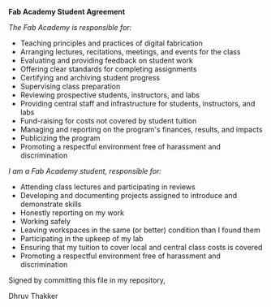 **Fab Academy Student Agreement**

*The Fab Academy is responsible for:*

- Teaching principles and practices of digital fabrication
- Arranging lectures, recitations, meetings, and events for the class
- Evaluating and providing feedback on student work
- Offering clear standards for completing assignments
- Certifying and archiving student progress
- Supervising class preparation
- Reviewing prospective students, instructors, and labs
- Providing central staff and infrastructure for students, instructors, and labs
- Fund-raising for costs not covered by student tuition
- Managing and reporting on the program's finances, results, and impacts
- Publicizing the program
- Promoting a respectful environment free of harassment and discrimination

*I am a Fab Academy student, responsible for:*

- Attending class lectures and participating in reviews
- Developing and documenting projects assigned to introduce and demonstrate skills
- Honestly reporting on my work
- Working safely
- Leaving workspaces in the same (or better) condition than I found them
- Participating in the upkeep of my lab
- Ensuring that my tuition to cover local and central class costs is covered
- Promoting a respectful environment free of harassment and discrimination

Signed by committing this file in my repository,

Dhruv Thakker
